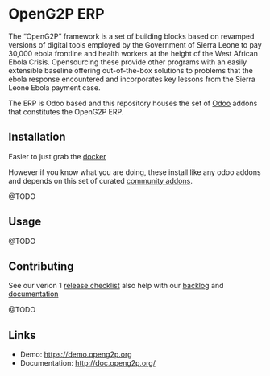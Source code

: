 OpenG2P ERP
===========

The “OpenG2P” framework is a set of building blocks based on revamped versions of digital tools employed by the Government of Sierra Leone to pay 30,000 ebola frontline and health workers at the height of the West African Ebola Crisis.
Opensourcing these provide other programs with an easily extensible baseline offering out-of-the-box solutions to problems that the ebola response encountered and incorporates key lessons from the Sierra Leone Ebola payment case.

The ERP is Odoo based and this repository houses the set of [Odoo](https://odoo.com) addons that constitutes the OpenG2P ERP.

Installation
------------
Easier to just grab the [docker](https://github.com/OpenG2P/erp-docker)

However if you know what you are doing, these install like any odoo addons and depends on this set of curated [community addons](https://github.com/OpenG2P/openg2p-erp-community-addon).


@TODO

Usage
-----
@TODO

Contributing 
------------
See our verion 1 [release checklist](https://github.com/OpenG2P/openg2p-erp/issues/17) also help with our [backlog](https://github.com/OpenG2P/openg2p-erp/issues) and [documentation](https://github.com/OpenG2P/openg2p.github.io)

@TODO

Links
-----

* Demo: https://demo.openg2p.org
* Documentation: http://doc.openg2p.org/
